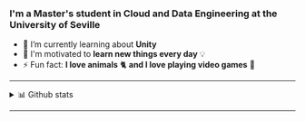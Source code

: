 ### I'm a Master's student in Cloud and Data Engineering at the University of Seville

- 🌱 I’m currently learning about **Unity**
- 🎯 I'm motivated to **learn new things every day** 💡
- ⚡ Fun fact: **I love animals** 🐈 **and I love playing video games** 👾
<hr>
<details>
  <summary>📊 Github stats</summary>
  <br>
  <div style="justfify-content: center;">
  
  [![Daniel Arriaza's GitHub](https://github-readme-stats.vercel.app/api?username=darkgigi&show_icons=true&bg_color=DEG,FF8F5D,9B4AC6&text_color=FFFF&title_color=FFFF)](https://github.com/anuraghazra/github-readme-stats)
  <br>
  
  [![Top Langs](https://github-readme-stats.vercel.app/api/top-langs/?username=darkgigi&show_icons=true&bg_color=DEG,FF8F5D,9B4AC6&text_color=FFFF&title_color=FFFF&hide=HTML)](https://github.com/anuraghazra/github-readme-stats)
  </div>
</details>
<hr>
<!--
**darkgigi/darkgigi** is a ✨ _special_ ✨ repository because its `README.md` (this file) appears on your GitHub profile.

Here are some ideas to get you started:

- 🔭 I’m currently working on ...
- 🌱 I’m currently learning ...
- 👯 I’m looking to collaborate on ...
- 🤔 I’m looking for help with ...
- 💬 Ask me about ...
- 📫 How to reach me: ...
- 😄 Pronouns: ...
- ⚡ Fun fact: ...
-->
